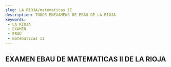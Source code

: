 ```yaml
---
slug: LA RIOJA/matematicas II
description: TODOS ENEXAMENS DE EBAU DE LA RIOJA
keywords:
 - LA RIOJA
 - EXAMEN
 - EBAU
 - matematicas II
---
```

## EXAMEN EBAU DE MATEMATICAS II DE LA RIOJA
